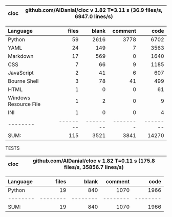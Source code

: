 cloc|github.com/AlDanial/cloc v 1.82  T=3.11 s (36.9 files/s, 6947.0 lines/s)
--- | ---

Language|files|blank|comment|code
:-------|-------:|-------:|-------:|-------:
Python|59|2616|3778|6702
YAML|24|149|7|3563
Markdown|17|569|0|1640
CSS|7|66|9|1185
JavaScript|2|41|6|607
Bourne Shell|3|78|41|499
HTML|1|0|0|61
Windows Resource File|1|2|0|9
INI|1|0|0|4
--------|--------|--------|--------|--------
SUM:|115|3521|3841|14270

TESTS

cloc|github.com/AlDanial/cloc v 1.82  T=0.11 s (175.8 files/s, 35856.7 lines/s)
--- | ---

Language|files|blank|comment|code
:-------|-------:|-------:|-------:|-------:
Python|19|840|1070|1966
--------|--------|--------|--------|--------
SUM:|19|840|1070|1966
